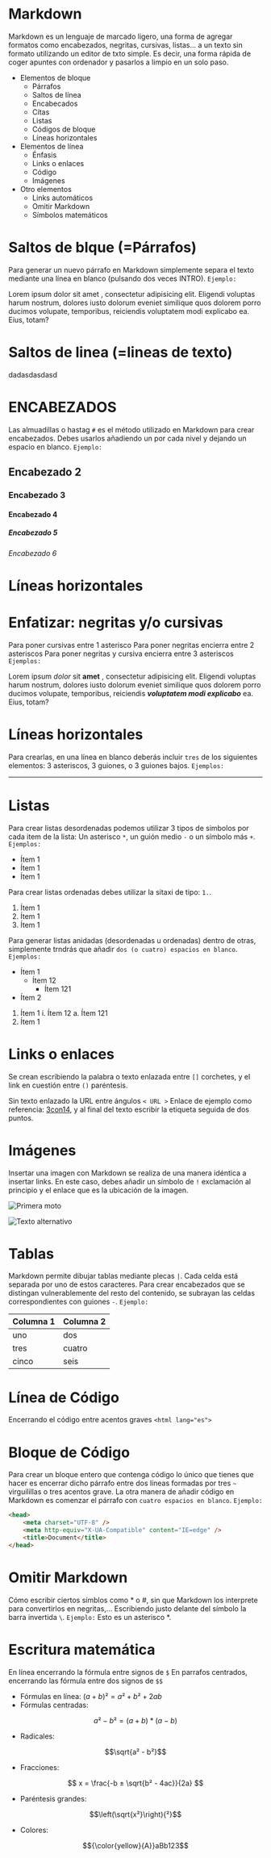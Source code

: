 # Markdown

Markdown es un lenguaje de marcado ligero, una forma de agregar formatos como encabezados, negritas, cursivas, listas... a un texto sin formato utilizando un editor de txto simple. Es decir, una forma rápida de coger apuntes con ordenador y pasarlos a limpio en un solo paso.

- Elementos de bloque
  - Párrafos
  - Saltos de línea
  - Encabecados
  - Cítas
  - Listas
  - Códigos de bloque
  - Líneas horizontales
- Elementos de línea
  - Énfasis
  - Links o enlaces
  - Código
  - Imágenes
- Otro elementos
  - Links automáticos
  - Omitir Markdown
  - Símbolos matemáticos

# Saltos de blque (=Párrafos)

Para generar un nuevo párrafo en Markdown simplemente separa el texto mediante una línea en blanco (pulsando dos veces INTRO). `Ejemplo:`

Lorem ipsum dolor sit amet , consectetur adipisicing elit. Eligendi voluptas harum nostrum, dolores iusto dolorum eveniet similique quos dolorem porro ducimos volupate, temporibus, reiciendis voluptatem modi explicabo ea. Eius, totam?

# Saltos de linea (=lineas de texto)

dadasdasdasd

# ENCABEZADOS

Las almuadillas o hastag `#` es el método utilizado en Markdown para crear encabezados. Debes usarlos añadiendo un por cada nivel y dejando un espacio en blanco.
`Ejemplo:`

## Encabezado 2

### Encabezado 3

#### Encabezado 4

##### Encabezado 5

###### Encabezado 6

# Líneas horizontales

# Enfatizar: negritas y/o cursivas

Para poner cursivas entre 1 asterisco Para poner negritas encierra entre 2 asteriscos Para poner negritas y cursiva encierra entre 3 asteriscos `Ejemplos:`

Lorem ipsum *dolor* sit **amet** , consectetur adipisicing elit. Eligendi voluptas harum nostrum, dolores iusto dolorum eveniet similique quos dolorem porro ducimos volupate, temporibus, reiciendis ***voluptatem modi explicabo*** ea. Eius, totam?

# Líneas horizontales

Para crearlas, en una línea en blanco deberás incluir `tres` de los siguientes elementos: 3 asteriscos, 3 guiones, o 3 guiones bajos. `Ejemplos:`

***

# Listas

Para crear listas desordenadas podemos utilizar 3 tipos de simbolos por cada item de la lista: Un asterisco `*`, un guión medio `-` o un símbolo más `+`. `Ejemplos:`

* Ítem 1
* Ítem 1
* Ítem 1

Para crear listas ordenadas debes utilizar la sitaxi de tipo: `1.`.

1. Ítem 1
2. Ítem 1
3. Ítem 1

Para generar listas anidadas (desordenadas u ordenadas) dentro de otras, simplemente trndrás que añadir `dos (o cuatro) espacios en blanco`. `Ejemplos:`

* Ítem 1
    * Ítem 12
        * Ítem 121
* Ítem 2
1. Ítem 1
    i. Ítem 12
        a. Ítem 121
2. Ítem 1

# Links o enlaces

Se crean escribiendo la palabra o texto enlazada entre `[]` corchetes, y el link en cuestión entre `()` paréntesis.

Sin texto enlazado la URL entre ángulos `< URL >`  Enlace de ejemplo como referencia: [3con14](https://3con14.es/), y al final del texto escribir la etiqueta seguida de dos puntos.

# Imágenes

Insertar una imagen con Markdown se realiza de una manera idéntica a insertar links. En este caso, debes añadir un símbolo de `!` exclamación al principio y el enlace que es la ubicación de la imagen.

![Primera moto](https://media.totmoto.com/product/yamaha-x-max-ie-125-abs-800x800.jpeg "Primera moto")

![Texto alternativo](https://www.motofichas.com/images/cache/01-yamaha-xmax-125-250-momo-estudio-739-a.jpg "Segunda moto")

# Tablas

Markdown permite dibujar tablas mediante plecas `|`. Cada celda está separada por uno de estos caracteres. Para crear encabezados que se distingan vulnerablemente del resto del contenido, se subrayan las celdas correspondientes con guiones `-`. `Ejemplo:`

|Columna 1 | Columna 2 |
|--|--|
|uno|dos|
|tres|cuatro|
|cinco|seis|

# Línea de Código

Encerrando el código entre acentos graves `<html lang="es">`

# Bloque de Código

Para crear un bloque entero que contenga código lo único que tienes que hacer es encerrar dicho párrafo entre dos líneas formadas por tres `~` virguilillas o tres acentos grave. La otra manera de añadir código en Markdown es comenzar el párrafo con `cuatro espacios en blanco`. `Ejemplo:`

~~~ html
<head>
    <meta charset="UTF-8" />
    <meta http-equiv="X-UA-Compatible" content="IE=edge" />
    <title>Document</title>
</head>
~~~

# Omitir Markdown

Cómo escribir ciertos símblos como * o #, sin que Markdown los interprete para convertirlos en negritas,... Escribiendo justo delante del símbolo la barra invertida `\`. `Ejemplo:` Esto es un asterisco \*.

# Escritura matemática

En línea encerrando la fórmula entre signos de `$` En parrafos centrados, encerrando las fórmula entre dos signos de `$$`

* Fórmulas en línea: $(a+b)² = a² + b² + 2ab$
* Fórmulas centradas: 

$$a² - b² =(a + b) * (a - b)$$

* Radicales: 

$$\sqrt{a² - b²}$$

* Fracciones:
 
$$ x = \frac{-b ± \sqrt{b² - 4ac}}{2a} $$

* Paréntesis grandes: 

$$\left(\sqrt{x²}\right){²}$$

* Colores: 

$${\color{yellow}{A}}aBb123$$
